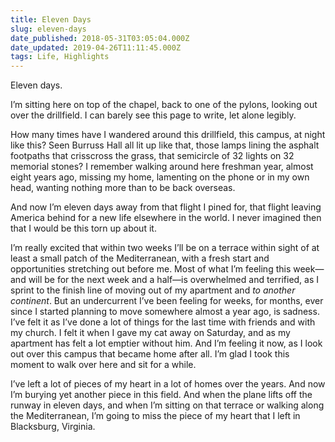 ```yaml
---
title: Eleven Days
slug: eleven-days
date_published: 2018-05-31T03:05:04.000Z
date_updated: 2019-04-26T11:11:45.000Z
tags: Life, Highlights
---
```


Eleven days.

I’m sitting here on top of the chapel, back to one of the pylons, looking out over the drillfield. I can barely see this page to write, let alone legibly.

How many times have I wandered around this drillfield, this campus, at night like this? Seen Burruss Hall all lit up like that, those lamps lining the asphalt footpaths that crisscross the grass, that semicircle of 32 lights on 32 memorial stones? I remember walking around here freshman year, almost eight years ago, missing my home, lamenting on the phone or in my own head, wanting nothing more than to be back overseas.

And now I’m eleven days away from that flight I pined for, that flight leaving America behind for a new life elsewhere in the world. I never imagined then that I would be this torn up about it.

I’m really excited that within two weeks I’ll be on a terrace within sight of at least a small patch of the Mediterranean, with a fresh start and opportunities stretching out before me. Most of what I’m feeling this week—and will be for the next week and a half—is overwhelmed and terrified, as I sprint to the finish line of moving out of my apartment and *to another continent*. But an undercurrent I’ve been feeling for weeks, for months, ever since I started planning to move somewhere almost a year ago, is sadness. I’ve felt it as I’ve done a lot of things for the last time with friends and with my church. I felt it when I gave my cat away on Saturday, and as my apartment has felt a lot emptier without him. And I’m feeling it now, as I look out over this campus that became home after all. I’m glad I took this moment to walk over here and sit for a while.

I’ve left a lot of pieces of my heart in a lot of homes over the years. And now I’m burying yet another piece in this field. And when the plane lifts off the runway in eleven days, and when I’m sitting on that terrace or walking along the Mediterranean, I’m going to miss the piece of my heart that I left in Blacksburg, Virginia.
